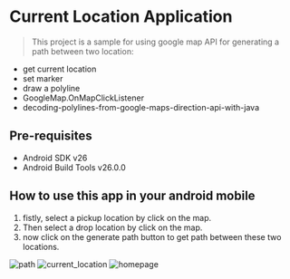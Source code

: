 Current Location Application
===================================

>This project is a sample for using google map API for generating a path between two location:

- get current location
- set marker
- draw a polyline
- GoogleMap.OnMapClickListener
- decoding-polylines-from-google-maps-direction-api-with-java



Pre-requisites
--------------

- Android SDK v26
- Android Build Tools v26.0.0


How to use this app in your android mobile
--------------
1. fistly, select a pickup location by click on the map.
2. Then select a drop location by click on the map.
3. now click on the generate path button to get path between these two locations.




![path](https://user-images.githubusercontent.com/30496566/29108481-c1b71e1a-7cfc-11e7-8056-23aae051b490.png)
![current_location](https://user-images.githubusercontent.com/30496566/29108491-cec8725c-7cfc-11e7-92e6-24f889dfe574.png)
![homepage](https://user-images.githubusercontent.com/30496566/29108500-d8150c30-7cfc-11e7-9617-e83941b2398c.png)


